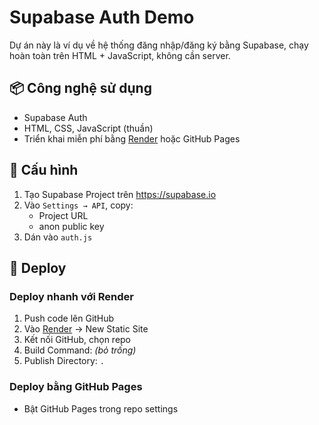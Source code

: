 # Supabase Auth Demo

Dự án này là ví dụ về hệ thống đăng nhập/đăng ký bằng Supabase, chạy hoàn toàn trên HTML + JavaScript, không cần server.

## 📦 Công nghệ sử dụng

- Supabase Auth
- HTML, CSS, JavaScript (thuần)
- Triển khai miễn phí bằng [Render](https://render.com) hoặc GitHub Pages

## 🔧 Cấu hình

1. Tạo Supabase Project trên https://supabase.io
2. Vào `Settings → API`, copy:
   - Project URL
   - anon public key
3. Dán vào `auth.js`

## 🚀 Deploy

### Deploy nhanh với Render

1. Push code lên GitHub
2. Vào [Render](https://render.com) → New Static Site
3. Kết nối GitHub, chọn repo
4. Build Command: *(bỏ trống)*
5. Publish Directory: `.`

### Deploy bằng GitHub Pages

- Bật GitHub Pages trong repo settings
